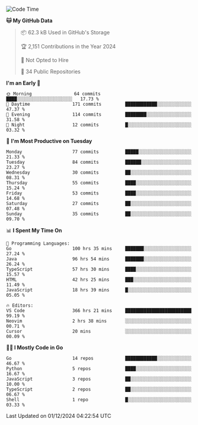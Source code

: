 <!--START_SECTION:thansetan-waka-->
![Code Time](http://img.shields.io/badge/Code%20Time-369%20hrs%2019%20mins-blue)

**🐱 My GitHub Data** 

> 📦 62.3 kB Used in GitHub's Storage 
 > 
> 🏆 2,151 Contributions in the Year 2024
 > 
> 🚫 Not Opted to Hire
 > 
> 📜 34 Public Repositories 
 > 

**I'm an Early 🐤** 

```text
🌞 Morning                64 commits          ████░░░░░░░░░░░░░░░░░░░░░   17.73 % 
🌆 Daytime                171 commits         ████████████░░░░░░░░░░░░░   47.37 % 
🌃 Evening                114 commits         ████████░░░░░░░░░░░░░░░░░   31.58 % 
🌙 Night                  12 commits          █░░░░░░░░░░░░░░░░░░░░░░░░   03.32 % 
```

📅 **I'm Most Productive on Tuesday** 

```text
Monday                   77 commits          █████░░░░░░░░░░░░░░░░░░░░   21.33 % 
Tuesday                  84 commits          ██████░░░░░░░░░░░░░░░░░░░   23.27 % 
Wednesday                30 commits          ██░░░░░░░░░░░░░░░░░░░░░░░   08.31 % 
Thursday                 55 commits          ████░░░░░░░░░░░░░░░░░░░░░   15.24 % 
Friday                   53 commits          ████░░░░░░░░░░░░░░░░░░░░░   14.68 % 
Saturday                 27 commits          ██░░░░░░░░░░░░░░░░░░░░░░░   07.48 % 
Sunday                   35 commits          ██░░░░░░░░░░░░░░░░░░░░░░░   09.70 % 
```

📊 **I Spent My Time On** 

```text
💬 Programming Languages: 
Go                       100 hrs 35 mins     ███████░░░░░░░░░░░░░░░░░░   27.24 % 
Java                     96 hrs 54 mins      ███████░░░░░░░░░░░░░░░░░░   26.24 % 
TypeScript               57 hrs 30 mins      ████░░░░░░░░░░░░░░░░░░░░░   15.57 % 
HTML                     42 hrs 25 mins      ███░░░░░░░░░░░░░░░░░░░░░░   11.49 % 
JavaScript               18 hrs 39 mins      █░░░░░░░░░░░░░░░░░░░░░░░░   05.05 % 

🔥 Editors: 
VS Code                  366 hrs 21 mins     █████████████████████████   99.19 % 
Neovim                   2 hrs 38 mins       ░░░░░░░░░░░░░░░░░░░░░░░░░   00.71 % 
Cursor                   20 mins             ░░░░░░░░░░░░░░░░░░░░░░░░░   00.09 % 
```

**🧑‍💻 I Mostly Code in Go** 

```text
Go                       14 repos            ████████████░░░░░░░░░░░░░   46.67 % 
Python                   5 repos             ████░░░░░░░░░░░░░░░░░░░░░   16.67 % 
JavaScript               3 repos             ██░░░░░░░░░░░░░░░░░░░░░░░   10.00 % 
TypeScript               2 repos             ██░░░░░░░░░░░░░░░░░░░░░░░   06.67 % 
Shell                    1 repo              █░░░░░░░░░░░░░░░░░░░░░░░░   03.33 % 
```

Last Updated on 01/12/2024 04:22:54 UTC
<!--END_SECTION:thansetan-waka-->